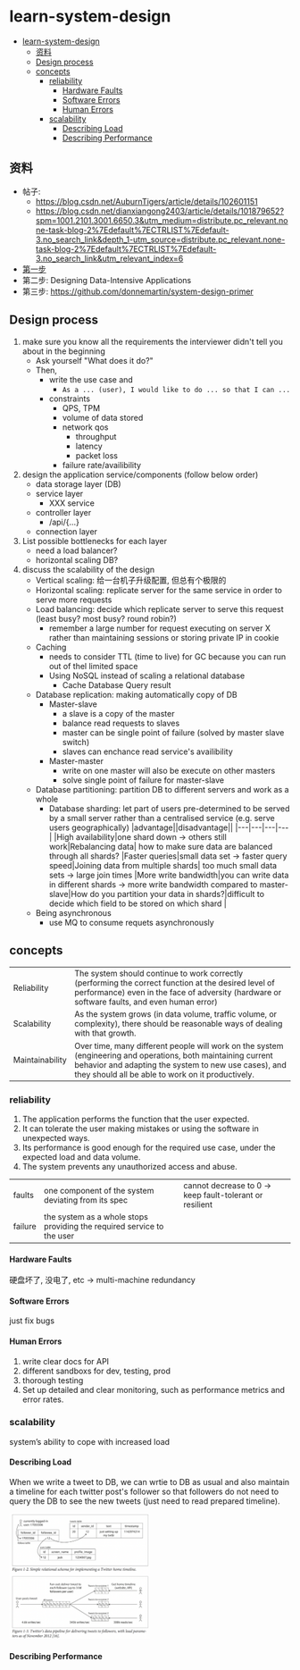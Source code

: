 # learn-system-design

<!-- TOC -->

- [learn-system-design](#learn-system-design)
    - [资料](#%E8%B5%84%E6%96%99)
    - [Design process](#design-process)
    - [concepts](#concepts)
        - [reliability](#reliability)
            - [Hardware Faults](#hardware-faults)
            - [Software Errors](#software-errors)
            - [Human Errors](#human-errors)
        - [scalability](#scalability)
            - [Describing Load](#describing-load)
            - [Describing Performance](#describing-performance)

<!-- /TOC -->

## 资料
- 帖子: 
    - https://blog.csdn.net/AuburnTigers/article/details/102601151
    - https://blog.csdn.net/dianxiangong2403/article/details/101879652?spm=1001.2101.3001.6650.3&utm_medium=distribute.pc_relevant.none-task-blog-2%7Edefault%7ECTRLIST%7Edefault-3.no_search_link&depth_1-utm_source=distribute.pc_relevant.none-task-blog-2%7Edefault%7ECTRLIST%7Edefault-3.no_search_link&utm_relevant_index=6
- [第一步](https://www.hiredintech.com/classrooms/system-design/lesson/55)
- 第二步: Designing Data-Intensive Applications
- 第三步: https://github.com/donnemartin/system-design-primer

## Design process
1. make sure you know all the requirements the interviewer didn't tell you about in the beginning
    - Ask yourself "What does it do?"
    - Then, 
        - write the use case and 
            - `As a ... (user), I would like to do ... so that I can ...`
        - constraints
            - QPS, TPM
            - volume of data stored
            - network qos
                - throughput
                - latency
                - packet loss
            - failure rate/availibility
2. design the application service/components (follow below order)
    - data storage layer (DB)
    - service layer
        - XXX service
    - controller layer
        - /api/{...}
    - connection layer
3. List possible bottlenecks for each layer
    - need a load balancer?
    - horizontal scaling DB?
4. discuss the scalability of the design
    - Vertical scaling: 给一台机子升级配置, 但总有个极限的
    - Horizontal scaling: replicate server for the same service in order to serve more requests
    - Load balancing: decide which replicate server to serve this request (least busy? most busy? round robin?)
        - remember a large number for request executing on server X rather than maintaining sessions or storing private IP in cookie
    - Caching
        - needs to consider TTL (time to live) for GC because you can run out of thel limited space
        - Using NoSQL instead of scaling a relational database
            - Cache Database Query result
    - Database replication: making automatically copy of DB
        - Master-slave
            - a slave is a copy of the master
            - balance read requests to slaves
            - master can be single point of failure (solved by master slave switch)
            - slaves can enchance read service's availibility
        - Master-master
            - write on one master will also be execute on other masters
            - solve single point of failure for master-slave
    - Database partitioning: partition DB to different servers and work as a whole
        - Database sharding: let part of users pre-determined to be served by a small server rather than a centralised service (e.g. serve users geographically)
            |advantage||disadvantage||
            |---|---|---|---|
            |High availability|one shard down -> others still work|Rebalancing data| how to make sure data are balanced through all  shards?
            |Faster queries|small data set -> faster query speed|Joining data from multiple shards| too much small data sets -> large join times
            |More write bandwidth|you can write data in different shards -> more write bandwidth compared to master-slave|How do you partition your data in shards?|difficult to decide which field to be stored on which shard
            |
    - Being asynchronous
        - use MQ to consume requets asynchronously

## concepts
|||
|---|---|
|Reliability|The system should continue to work correctly (performing the correct function at the desired level of performance) even in the face of adversity (hardware or software faults, and even human error)
|Scalability|As the system grows (in data volume, traffic volume, or complexity), there should be reasonable ways of dealing with that growth.
|Maintainability|Over time, many different people will work on the system (engineering and operations, both maintaining current behavior and adapting the system to new use cases), and they should all be able to work on it productively.

### reliability
1. The application performs the function that the user expected.
2. It can tolerate the user making mistakes or using the software in unexpected ways.
3. Its performance is good enough for the required use case, under the expected load and data volume.
4. The system prevents any unauthorized access and abuse.

||||
|---|---|---|
|faults|one component of the system deviating from its spec| cannot decrease to 0 -> keep fault-tolerant or resilient
|failure|the system as a whole stops providing the required service to the user

#### Hardware Faults
硬盘坏了, 没电了, etc -> multi-machine redundancy
#### Software Errors
just fix bugs
#### Human Errors
1. write clear docs for API
2. different sandboxs for dev, testing, prod
3. thorough testing
4. Set up detailed and clear monitoring, such as performance metrics and error rates.

### scalability
system’s ability to cope with increased load
#### Describing Load
When we write a tweet to DB, we can wrtie to DB as usual and also maintain a timeline for each twitter post's follower so that followers do not need to query the DB to see the new tweets (just need to read prepared timeline).

<img src="docs/1.png" width="50%"/>

#### Describing Performance


